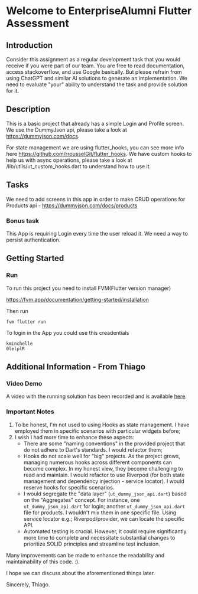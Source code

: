# Welcome to EnterpriseAlumni Flutter Assessment

## Introduction

Consider this assignment as a regular development task that you would receive if you were part of our team. You are free to read documentation, access stackoverflow, and use Google basically. But please refrain from using ChatGPT and similar AI solutions to generate an implementation. We need to evaluate "your" ability to understand the task and provide solution for it.

## Description

This is a basic project that already has a simple Login and Profile screen. We use the DummyJson api, please take a look at https://dummyjson.com/docs.

For state management we are using flutter_hooks, you can see more info here https://github.com/rrousselGit/flutter_hooks.
We have custom hooks to help us with async operations, please take a look at /lib/utils/ut_custom_hooks.dart to understand how to use it.

## Tasks

We need to add screens in this app in order to make CRUD operations for Products api - https://dummyjson.com/docs/products

### Bonus task

This App is requiring Login every time the user reload it. We need a way to persist authentication.

## Getting Started

### Run

To run this project you need to install FVM(Flutter version manager)

https://fvm.app/documentation/getting-started/installation

Then run

```
fvm flutter run
```

To login in the App you could use this creadentials

```
kminchelle
0lelplR
```

## Additional Information - From Thiago

### Video Demo

A video with the running solution has been recorded and is available [here](https://www.loom.com/share/5fc1d876609748bfb0586d07c1c43854).

### Important Notes

1. To be honest, I'm not used to using Hooks as state management. I have employed them in specific scenarios with particular widgets before;
2. I wish I had more time to enhance these aspects:
   - There are some "naming conventions" in the provided project that do not adhere to Dart's standards. I would refactor them;
   - Hooks do not scale well for "big" projects. As the project grows, managing numerous hooks across different components can become complex. In my honest view, they become challenging to read and maintain. I would refactor to use Riverpod (for both state management and dependency injection - service locator). I would reserve hooks for specific scenarios.
   - I would segregate the "data layer" (`ut_dummy_json_api.dart`) based on the "Aggregates" concept. For instance, one `ut_dummy_json_api.dart` for login; another `ut_dummy_json_api.dart` file for products. I wouldn't mix them in one specific file. Using service locator e.g.; Riverpod/provider, we can locate the specific API.
   - Automated testing is crucial. However, it could require significantly more time to complete and necessitate substantial changes to prioritize SOLID principles and streamline test inclusion.

Many improvements can be made to enhance the readability and maintainability of this code. :).

I hope we can discuss about the aforementioned things later.

Sincerely,
Thiago.

